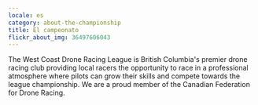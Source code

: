 ```yaml
---
locale: es
category: about-the-championship
title: El campeonato
flickr_about_img: 36497606043
---
```


The West Coast Drone Racing League is British Columbia's premier drone racing club providing local racers the opportunity to race in a professional atmosphere where pilots can grow their skills and compete towards the league championship. We are a proud member of the Canadian Federation for Drone Racing.
